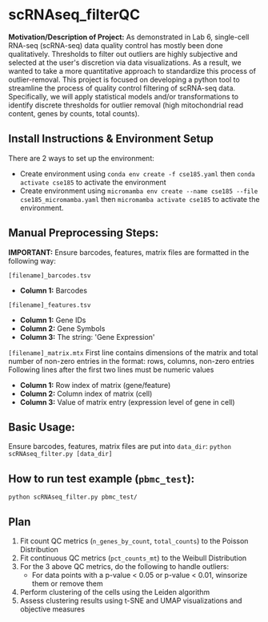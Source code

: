 # scRNAseq_filterQC

**Motivation/Description of Project:** As demonstrated in Lab 6, single-cell RNA-seq (scRNA-seq) data quality control has mostly been done qualitatively. Thresholds to filter out outliers are highly subjective and selected at the user's discretion via data visualizations. As a result, we wanted to take a more quantitative approach to standardize this process of outlier-removal. This project is focused on developing a python tool to streamline the process of quality control filtering of scRNA-seq data. Specifically, we will apply statistical models and/or transformations to identify discrete thresholds for outlier removal (high mitochondrial read content, genes by counts, total counts). 

## Install Instructions & Environment Setup
There are 2 ways to set up the environment: 
- Create environment using `conda env create -f cse185.yaml` then `conda activate cse185` to activate the environment 
- Create environment using `micromamba env create --name cse185 --file cse185_micromamba.yaml` then `micromamba activate cse185` to activate the environment.

## Manual Preprocessing Steps:
**IMPORTANT:** Ensure barcodes, features, matrix files are formatted in the following way:

`[filename]_barcodes.tsv`
- **Column 1:** Barcodes

`[filename]_features.tsv`
- **Column 1:** Gene IDs
- **Column 2:** Gene Symbols
- **Column 3:** The string: 'Gene Expression'

`[filename]_matrix.mtx`
First line contains dimensions of the matrix and total number of non-zero entries in the format: rows, columns, non-zero entries
Following lines after the first two lines must be numeric values
- **Column 1:** Row index of matrix (gene/feature)
- **Column 2:** Column index of matrix (cell)
- **Column 3:** Value of matrix entry (expression level of gene in cell)

## Basic Usage:
Ensure barcodes, features, matrix files are put into `data_dir`:
`python scRNAseq_filter.py [data_dir]`

## How to run test example (`pbmc_test`):
`python scRNAseq_filter.py pbmc_test/`

## Plan
 1. Fit count QC metrics (`n_genes_by_count`, `total_counts`) to the Poisson Distribution
 2. Fit continuous QC metrics (`pct_counts_mt`) to the Weibull Distribution
 3. For the 3 above QC metrics, do the following to handle outliers:
    - For data points with a p-value < 0.05 or p-value < 0.01, winsorize them or remove them
 4. Perform clustering of the cells using the Leiden algorithm
 5. Assess clustering results using t-SNE and UMAP visualizations and objective measures


